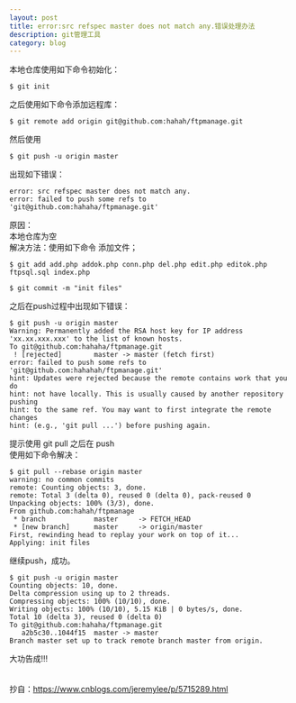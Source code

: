 ```yaml
---
layout: post
title: error:src refspec master does not match any.错误处理办法
description: git管理工具
category: blog
---
```



本地仓库使用如下命令初始化：
```git
$ git init
```
之后使用如下命令添加远程库：
```git
$ git remote add origin git@github.com:hahah/ftpmanage.git
```
然后使用
```git
$ git push -u origin master
```
出现如下错误：
```git
error: src refspec master does not match any.
error: failed to push some refs to 'git@github.com:hahaha/ftpmanage.git'
```
原因：<br>
本地仓库为空<br>
解决方法：使用如下命令 添加文件；
```git
$ git add add.php addok.php conn.php del.php edit.php editok.php ftpsql.sql index.php

$ git commit -m "init files"
```
之后在push过程中出现如下错误：
```git
$ git push -u origin master
Warning: Permanently added the RSA host key for IP address 'xx.xx.xxx.xxx' to the list of known hosts.
To git@github.com:hahaha/ftpmanage.git
 ! [rejected]        master -> master (fetch first)
error: failed to push some refs to 'git@github.com:hahahah/ftpmanage.git'
hint: Updates were rejected because the remote contains work that you do
hint: not have locally. This is usually caused by another repository pushing
hint: to the same ref. You may want to first integrate the remote changes
hint: (e.g., 'git pull ...') before pushing again.
```
提示使用 git pull 之后在 push<br>
使用如下命令解决：<br>
```git
$ git pull --rebase origin master
warning: no common commits
remote: Counting objects: 3, done.
remote: Total 3 (delta 0), reused 0 (delta 0), pack-reused 0
Unpacking objects: 100% (3/3), done.
From github.com:hahah/ftpmanage
 * branch            master     -> FETCH_HEAD
 * [new branch]      master     -> origin/master
First, rewinding head to replay your work on top of it...
Applying: init files
```
继续push，成功。
```git
$ git push -u origin master
Counting objects: 10, done.
Delta compression using up to 2 threads.
Compressing objects: 100% (10/10), done.
Writing objects: 100% (10/10), 5.15 KiB | 0 bytes/s, done.
Total 10 (delta 3), reused 0 (delta 0)
To git@github.com:hahaha/ftpmanage.git
   a2b5c30..1044f15  master -> master
Branch master set up to track remote branch master from origin.
```
大功告成!!!
<br><br><br>
抄自：https://www.cnblogs.com/jeremylee/p/5715289.html
